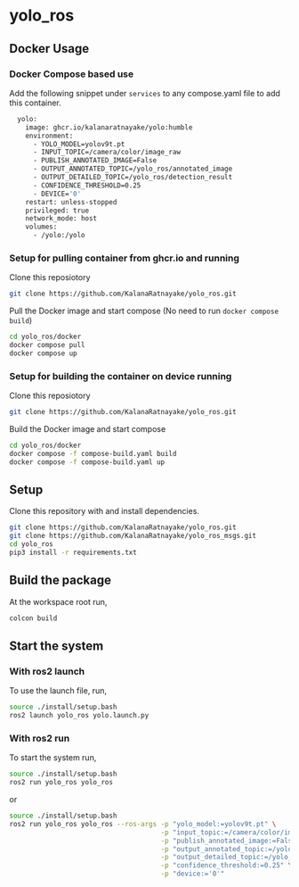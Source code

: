 # yolo_ros

## Docker Usage

### Docker Compose based use

Add the following snippet under `services` to any compose.yaml file to add this container.

```bash
  yolo:
    image: ghcr.io/kalanaratnayake/yolo:humble
    environment:
      - YOLO_MODEL=yolov9t.pt
      - INPUT_TOPIC=/camera/color/image_raw
      - PUBLISH_ANNOTATED_IMAGE=False
      - OUTPUT_ANNOTATED_TOPIC=/yolo_ros/annotated_image
      - OUTPUT_DETAILED_TOPIC=/yolo_ros/detection_result
      - CONFIDENCE_THRESHOLD=0.25
      - DEVICE='0' 
    restart: unless-stopped
    privileged: true
    network_mode: host
    volumes:
      - /yolo:/yolo
```

### Setup for pulling container from ghcr.io and running

Clone this reposiotory

```bash
git clone https://github.com/KalanaRatnayake/yolo_ros.git
```

Pull the Docker image and start compose (No need to run `docker compose build`)
```bash
cd yolo_ros/docker
docker compose pull
docker compose up
```

### Setup for building the container on device running

Clone this reposiotory

```bash
git clone https://github.com/KalanaRatnayake/yolo_ros.git
```

Build the Docker image and start compose
```bash
cd yolo_ros/docker
docker compose -f compose-build.yaml build
docker compose -f compose-build.yaml up
```

## Setup

Clone this repository with and install dependencies.

```bash
git clone https://github.com/KalanaRatnayake/yolo_ros.git
git clone https://github.com/KalanaRatnayake/yolo_ros_msgs.git
cd yolo_ros
pip3 install -r requirements.txt
```

## Build the package

At the workspace root run,

```bash
colcon build
```

## Start the system

### With ros2 launch
To use the launch file, run,

```bash
source ./install/setup.bash
ros2 launch yolo_ros yolo.launch.py
```

### With ros2 run
To start the system run,

```bash
source ./install/setup.bash
ros2 run yolo_ros yolo_ros          
```
or
```bash
source ./install/setup.bash
ros2 run yolo_ros yolo_ros --ros-args -p "yolo_model:=yolov9t.pt" \
                                      -p "input_topic:=/camera/color/image_raw" \
                                      -p "publish_annotated_image:=False" \
                                      -p "output_annotated_topic:=/yolo_ros/annotated_image" \
                                      -p "output_detailed_topic:=/yolo_ros/detection_result" \
                                      -p "confidence_threshold:=0.25" \
                                      -p "device:='0'"                                 
```